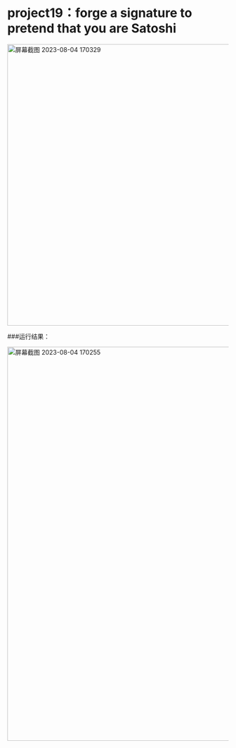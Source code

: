 # project19：forge a signature to pretend that you are Satoshi

<img width="640" alt="屏幕截图 2023-08-04 170329" src="https://github.com/wavteirv/sdu-project-group78/assets/102475494/f5f2c48a-7c66-40bf-9476-92eaa13713b8">


###运行结果：

<img width="896" alt="屏幕截图 2023-08-04 170255" src="https://github.com/wavteirv/sdu-project-group78/assets/102475494/a14df457-5299-4af3-a676-b9b220864354">
